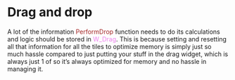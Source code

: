 # Drag and drop

A lot of the information <span style="color:brown">PerformDrop</span> function needs to do its calculations and logic should be stored in <span style="color:violet">W_Drag</span>.
This is because setting and resetting all that information for all the tiles to optimize memory is simply just so much hassle compared to just putting your stuff in the drag widget, which is always just 1 of so it’s always optimized for memory and no hassle in managing it.